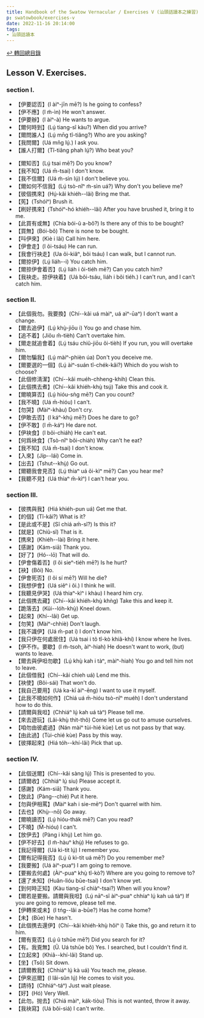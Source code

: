 ```yaml
---
title: Handbook of the Swatow Vernacular / Exercises V (汕頭話讀本之練習)
p: swatowbook/exercises-v
date: 2022-11-16 20:14:00
tags: 
- 汕頭話讀本
---
```


[↩️ 轉回總目錄](/swatowbook)

## Lesson V. Exercises.

### section I.

* 【伊要認否】(I àiⁿ-jīn mē?) Is he going to confess?
* 【伊不應】(I m̃-ìn) He won't answer.
* 【伊要辦】(I àiⁿ-à) He wants to argue.
* 【爾何時到】(Lṳ́ tiang-sî kàu?) When did you arrive?
* 【爾問誰人】(Lṳ́ mn̄g tî-tiâng?) Who are you asking?
* 【我問爾】(Uá mn̄g lṳ́.) I ask you.
* 【誰人打爾】(Tî-tiâng phah lṳ́?) Who beat you?
<!--more-->
* 【爾知否】(Lṳ́ tsai mē?) Do you know?
* 【我不知】(Uá m̄-tsai) I don't know.
* 【我不信爾】(Uá m̃-sìn lṳ́) I don't believe you.
* 【爾如何不信我】(Lṳ́ tsò-nîⁿ m̃-sìn uá?) Why don't you believe me?
* 【彼個携來】(Hṳ́-kâi khiéh--lâi) Bring me that.
* 【筅】(Tshóiⁿ) Brush it.
* 【刷好携來】(Tshóiⁿ-hó khiéh--lâi) After you have brushed it, bring it to me.
* 【此買有或無】(Chía bói-ũ a-bô?) Is there any of this to be bought?
* 【買無】(Bói-bô) There is none to be bought.
* 【呌伊來】(Kiè i lâi) Call him here.
* 【伊會走】(I õi-tsáu) He can run.
* 【我會行袂走】(Ua õi-kiâⁿ, bõi tsáu) I can walk, but I cannot run.
* 【爾掠伊】(Lṳ́ liáh--i) You catch him.
* 【爾掠伊會着否】(Lṳ́ liáh i õi-tiéh mē?) Can you catch him?
* 【我袂走。掠伊袂着】(Uá bõi-tsáu, liáh i bõi tiéh.) I can't run, and I can't catch him.

### section II.

* 【此個我勿。我要換】(Chí--kâi uá màiⁿ, uá aìⁿ-ūaⁿ) I don't want a change.
* 【爾去追伊】(Lṳ́ khṳ̀-jiōu i) You go and chase him.
* 【追不着】(Jiōu m̄-tièh) Can't overtake him.
* 【爾走就追會着】(Lṳ́ tsáu chiũ-jiōu õi-tièh) If you run, you will overtake him.
* 【爾勿騙我】(Lṳ́ màiⁿ-phièn úa) Don't you deceive me.
* 【爾要選的一個】(Lṳ́ àiⁿ-suán tî-chék-kâi?) Which do you wish to choose?
* 【此個修淸潔】(Chí--kâi muéh-chheng-khih) Clean this.
* 【此個携去煮】(Chí--kâi khiéh-khṳ̀ tsṳ́) Take this and cook it.
* 【爾曉算否】(Lṳ́ hióu-sǹg mē?) Can you count?
* 【我不曉】(Uá m̄-hióu) I can't.
* 【勿哭】(Màiⁿ-khàu) Don't cry.
* 【伊敢去否】(I káⁿ-khṳ́ mē?) Does he dare to go?
* 【伊不敢】(I m̄-káⁿ) He dare not.
* 【伊袂食】(I bõi-chiáh) He can't eat.
* 【何爲袂食】(Tsò-nîⁿ bõi-chiáh) Why can't he eat?
* 【我不知】(Uá m̄-tsai) I don't know.
* 【入來】(Jíp--lái) Come in.
* 【出去】(Tshut--khṳ̀) Go out.
* 【爾聽我會見否】(Lṳ́ thiaⁿ uá õi-kìⁿ mē?) Can you hear me?
* 【我聽不見】(Uá thiaⁿ m̄-kìⁿ) I can't hear you.

### section III.

* 【彼携與我】(Hiá khiéh-pun uá) Get me that.
* 【的個】(Tî-kâi?) What is it?
* 【是此或不是】(Sĩ chiá am̄-sĩ?) Is this it?
* 【就是】(Chiũ-sĩ) That is it.
* 【携來】(Khiéh--lài) Bring it here.
* 【感謝】(Kám-siā) Thank you.
* 【好了】(Hó--lō) That will do.
* 【伊會傷着否】(I õi sieⁿ-tiéh mē?) Is he hurt?
* 【袂】(Bõi) No.
* 【伊會死否】(I õi sí mē?) Will he die?
* 【我想伊會】(Uá siẽⁿ i õi.) I think he will.
* 【我聽見伊哭】(Uá thiaⁿ-kìⁿ i khàu) I heard him cry.
* 【此個携去藏】(Chí--kâi khiéh-khṳ̀ khǹg) Take this and keep it.
* 【跪落去】(Kũi--lóh-khṳ̀) Kneel down.
* 【起來】(Khí--lâi) Get up.
* 【勿笑】(Màiⁿ-chhiè) Don't laugh.
* 【我不識伊】(Uá m̄-pat i) I don't know him.
* 【我只伊在何處居住】(Uá tsai i tõ tî-kò khiã-khí) I know where he lives.
* 【伊不作。要歇】(I m̃-tsoh, àiⁿ-hiah) He doesn't want to work, (but) wants to leave.
* 【爾去與伊呾勿歇】(Lṳ́ khṳ̀ kah i tàⁿ, màiⁿ-hiah) You go and tell him not to leave.
* 【此個借我】(Chí--kâi chieh uá) Lend me this.
* 【袂使】(Bõi-sái) That won't do.
* 【我自己要用】(Uá ka-kī àiⁿ-ēng) I want to use it myself.
* 【此我不曉如何作】(Chiá uá m̄-hióu tsò-nîⁿ muéh) I don't understand how to do this.
* 【請爾與我呾】(Chhiáⁿ lṳ́ kah uá tàⁿ) Please tell me.
* 【來去遊玩】(Lâi-khṳ̀ thit-thô) Come let us go out to amuse ourselves.
* 【咱勿由彼處過】(Nán màiⁿ tùi-hié kùe) Let us not pass by that way.
* 【由此過】(Tùi-chié kùe) Pass by this way.
* 【彼擇起來】(Hiá tóh--khí-lâi) Pick that up.

### section IV.

* 【此個送爾】(Chí--kâi sàng lṳ́) This is presented to you.
* 【請爾收】(Chhiáⁿ lṳ́ siu) Please accept it.
* 【感謝】(Kám-siā) Thank you.
* 【放此】(Pàng--chié) Put it here.
* 【勿與伊相罵】(Màiⁿ kah i sie-mēⁿ) Don't quarrel with him.
* 【去也】(Khṳ̀--nō) Go away.
* 【爾曉讀否】(Lṳ́ hióu-thák mē?) Can you read?
* 【不曉】(M̄-hióu) I can't.
* 【放伊去】(Pàng i khṳ̀) Let him go.
* 【伊不好去】(I m̃-hàuⁿ khṳ̀) He refuses to go.
* 【我記得爾】(Uá kì-tit lṳ́) I remember you.
* 【爾有記得我否】(Lṳ́ ũ kì-tit uá mē?) Do you remember me?
* 【我要搬】(Uá àiⁿ-puaⁿ) I am going to remove.
* 【要搬去何處】(Àiⁿ-puaⁿ khṳ̀ tî-kò?) Where are you going to remove to?
* 【還了未知】(Huân-lióu būe-tsai) I don't know yet.
* 【到何時正知】(Kàu tiang-sî chiàⁿ-tsai?) When will you know?
* 【爾若是要搬。請爾與我呾】(Lṳ́ nāⁿ-sĩ àiⁿ-puaⁿ chhíaⁿ lṳ́ kah uá tàⁿ) If you are going to remove, please tell me.
* 【伊轉來或未】(I tńg--lâi a-būe?) Has he come home?
* 【未】(Būe) He hasn't.
* 【此個携去還伊】(Chí--kâi khiéh-khṳ̀ hôiⁿ i) Take this, go and return it to him.
* 【爾有覔否】(Lṳ́ ũ tshūe mē?) Did you search for it?
* 【有。我覔無】(Ũ. Uá tshūe bô) Yes. I searched, but I couldn't find it.
* 【立起來】(Khiã--khí-lâi) Stand up.
* 【坐】(Tsõ) Sit down.
* 【請爾教我】(Chhiáⁿ lṳ́ kà uá) You teach me, please.
* 【伊來巡爾】(I lâi-sûn lṳ́) He comes to visit you.
* 【請待】(Chhiáⁿ-táⁿ) Just wait please.
* 【好】(Hó) Very Well.
* 【此勿。抛去】(Chiá màiⁿ, kák-tiòu) This is not wanted, throw it away.
* 【我袂寫】(Uá bõi-siá) I can't write.
